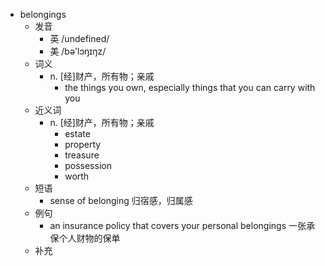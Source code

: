 - belongings
  - 发音
    - 英 /undefined/
    - 美 /bə'lɔŋɪŋz/
  - 词义
    - n. [经]财产，所有物；亲戚
      - the things you own, especially things that you can carry with you
  - 近义词
    - n. [经]财产，所有物；亲戚
      - estate
      - property
      - treasure
      - possession
      - worth
  - 短语
    - sense of belonging 归宿感，归属感
  - 例句
    - an insurance policy that covers your personal belongings 一张承保个人财物的保单
  - 补充